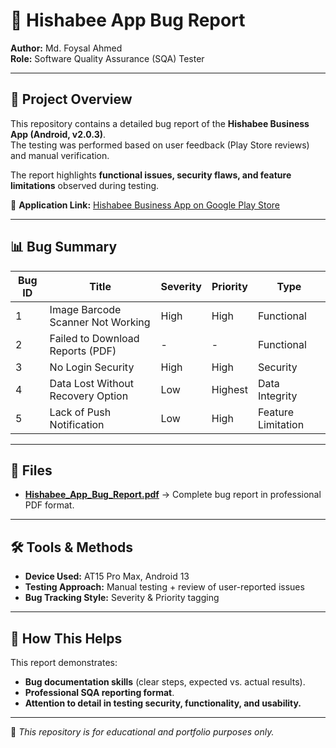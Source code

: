 # 🐞 Hishabee App Bug Report

**Author:** Md. Foysal Ahmed  
**Role:** Software Quality Assurance (SQA) Tester  

---

## 📖 Project Overview
This repository contains a detailed bug report of the **Hishabee Business App (Android, v2.0.3)**.  
The testing was performed based on user feedback (Play Store reviews) and manual verification.  

The report highlights **functional issues, security flaws, and feature limitations** observed during testing.  

📱 **Application Link:** [Hishabee Business App on Google Play Store](https://play.google.com/store/apps/details?id=com.hishabee.business&pcampaignid=web_share)  

---

## 📊 Bug Summary

| Bug ID | Title                               | Severity | Priority | Type              |
|--------|-------------------------------------|----------|----------|-------------------|
| 1      | Image Barcode Scanner Not Working   | High     | High     | Functional        |
| 2      | Failed to Download Reports (PDF)    | -        | -        | Functional        |
| 3      | No Login Security                   | High     | High     | Security          |
| 4      | Data Lost Without Recovery Option   | Low      | Highest  | Data Integrity    |
| 5      | Lack of Push Notification           | Low      | High     | Feature Limitation|

---

## 📂 Files
- **[Hishabee_App_Bug_Report.pdf](./Hishabee_App_Bug_Report.pdf)** → Complete bug report in professional PDF format.

---

## 🛠️ Tools & Methods
- **Device Used:** AT15 Pro Max, Android 13  
- **Testing Approach:** Manual testing + review of user-reported issues  
- **Bug Tracking Style:** Severity & Priority tagging  

---

## 🚀 How This Helps
This report demonstrates:
- **Bug documentation skills** (clear steps, expected vs. actual results).  
- **Professional SQA reporting format**.  
- **Attention to detail in testing security, functionality, and usability.**  

---

📌 *This repository is for educational and portfolio purposes only.*  
